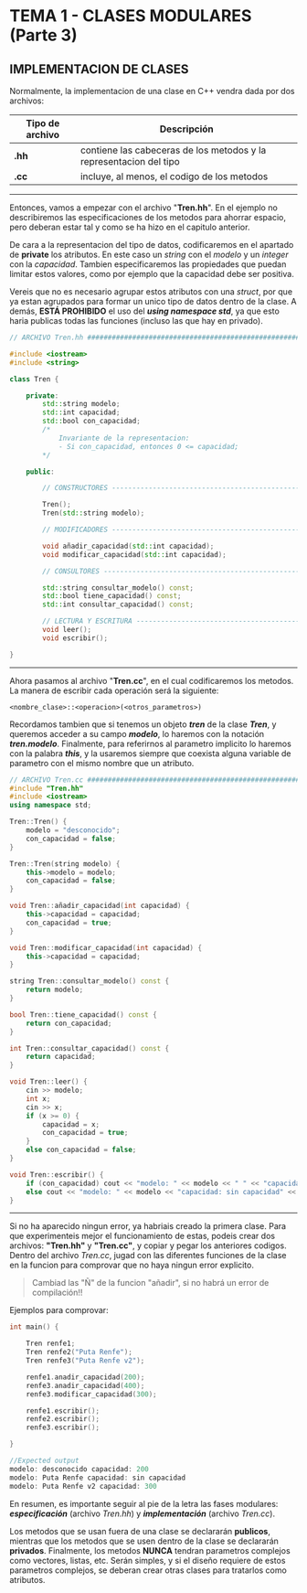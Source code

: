 # TEMA 1 - CLASES MODULARES (Parte 3)
## **IMPLEMENTACION DE CLASES**

Normalmente, la implementacion de una clase en C++ vendra dada por dos archivos:

| Tipo de archivo | Descripción |
| ----------- | ----------- |
| **.hh** | contiene las cabeceras de los metodos y la representacion del tipo |
| **.cc** | incluye, al menos, el codigo de los metodos |

---
Entonces, vamos a empezar con el archivo "**Tren.hh**". En el ejemplo no describiremos las especificaciones de los metodos para ahorrar espacio, pero deberan estar tal y como se ha hizo en el capitulo anterior.

De cara a la representacion del tipo de datos, codificaremos en el apartado de **private** los atributos. En este caso un *string* con el *modelo* y un *integer* con la *capacidad*. Tambien especificaremos las propiedades que puedan limitar estos valores, como por ejemplo que la capacidad debe ser positiva. 

Vereis que no es necesario agrupar estos atributos con una *struct*, por que ya estan agrupados para formar un unico tipo de datos dentro de la clase. A demás, **ESTÁ PROHIBIDO** el uso del ***using namespace std***, ya que esto haria publicas todas las funciones (incluso las que hay en privado).

```cc
// ARCHIVO Tren.hh ##########################################################################################

#include <iostream>
#include <string>

class Tren {

    private:
        std::string modelo;
        std::int capacidad;
        std::bool con_capacidad;
        /* 
            Invariante de la representacion:
            - Si con_capacidad, entonces 0 <= capacidad;
        */

    public:

        // CONSTRUCTORES -----------------------------------------------------------------

        Tren();
        Tren(std::string modelo);

        // MODIFICADORES -----------------------------------------------------------------

        void añadir_capacidad(std::int capacidad);
        void modificar_capacidad(std::int capacidad);

        // CONSULTORES -------------------------------------------------------------------

        std::string consultar_modelo() const;
        std::bool tiene_capacidad() const;
        std::int consultar_capacidad() const;

        // LECTURA Y ESCRITURA -----------------------------------------------------------
        void leer();
        void escribir();

} 
```
---
Ahora pasamos al archivo "**Tren.cc**", en el cual codificaremos los metodos. La manera de escribir cada operación será la siguiente:
```
<nombre_clase>::<operacion>(<otros_parametros>)
```
Recordamos tambien que si tenemos un objeto ***tren*** de la clase ***Tren***, y queremos acceder a su campo ***modelo***, lo haremos con la notación ***tren.modelo***. Finalmente, para referirnos al parametro implicito lo haremos con la palabra ***this***, y la usaremos siempre que coexista alguna variable de parametro con el mismo nombre que un atributo.

```cc
// ARCHIVO Tren.cc ##########################################################################################
#include "Tren.hh"
#include <iostream>
using namespace std;

Tren::Tren() {
    modelo = "desconocido";
    con_capacidad = false;
}

Tren::Tren(string modelo) {
    this->modelo = modelo;
    con_capacidad = false;
}

void Tren::añadir_capacidad(int capacidad) {
    this->capacidad = capacidad;
    con_capacidad = true;
}

void Tren::modificar_capacidad(int capacidad) {
    this->capacidad = capacidad;
}

string Tren::consultar_modelo() const {
    return modelo;
}

bool Tren::tiene_capacidad() const {
    return con_capacidad;
}

int Tren::consultar_capacidad() const {
    return capacidad;
}

void Tren::leer() {
    cin >> modelo;
    int x;
    cin >> x;
    if (x >= 0) {
        capacidad = x;
        con_capacidad = true;
    }
    else con_capacidad = false;
}

void Tren::escribir() {
    if (con_capacidad) cout << "modelo: " << modelo << " " << "capacidad: " << capacidad << endl;
    else cout << "modelo: " << modelo << "capacidad: sin capacidad" << endl;
}
```
---
Si no ha aparecido ningun error, ya habriais creado la primera clase. Para que experimenteis mejor el funcionamiento de estas, podeis crear dos archivos: **"Tren.hh"** y **"Tren.cc"**, y copiar y pegar los anteriores codigos. Dentro del archivo *Tren.cc*, jugad con las diferentes funciones de la clase en la funcion para comprovar que no haya ningun error explicito. 

> Cambiad las "Ñ" de la funcion "añadir", si no habrá un error de compilación!!

Ejemplos para comprovar:

```cc
int main() {

    Tren renfe1;
    Tren renfe2("Puta Renfe");
    Tren renfe3("Puta Renfe v2");

    renfe1.anadir_capacidad(200);
    renfe3.anadir_capacidad(400);
    renfe3.modificar_capacidad(300);

    renfe1.escribir();
    renfe2.escribir();
    renfe3.escribir();

}
```
```cc
//Expected output
modelo: desconocido capacidad: 200
modelo: Puta Renfe capacidad: sin capacidad
modelo: Puta Renfe v2 capacidad: 300
```

En resumen, es importante seguir al pie de la letra las fases modulares: ***especificación*** (archivo *Tren.hh*) y ***implementación*** (archivo *Tren.cc*).

Los metodos que se usan fuera de una clase se declararán **publicos**, mientras que los metodos que se usen dentro de la clase se declararán **privados**. Finalmente, los metodos **NUNCA** tendran parametros complejos como vectores, listas, etc. Serán simples, y si el diseño requiere de estos parametros complejos, se deberan crear otras clases para tratarlos como atributos.
